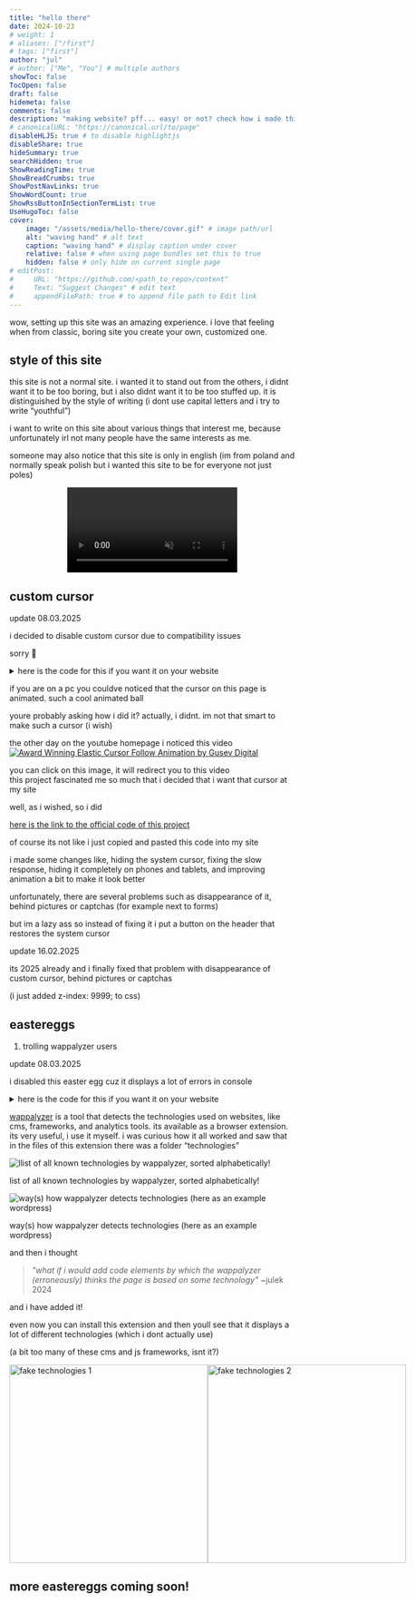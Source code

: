 ```yaml
---
title: "hello there"
date: 2024-10-23
# weight: 1
# aliases: ["/first"]
# tags: ["first"]
author: "jul"
# author: ["Me", "You"] # multiple authors
showToc: false
TocOpen: false
draft: false
hidemeta: false
comments: false
description: "making website? pff... easy! or not? check how i made this website by myself!"
# canonicalURL: "https://canonical.url/to/page"
disableHLJS: true # to disable highlightjs
disableShare: true
hideSummary: true
searchHidden: true
ShowReadingTime: true
ShowBreadCrumbs: true
ShowPostNavLinks: true
ShowWordCount: true
ShowRssButtonInSectionTermList: true
UseHugoToc: false
cover:
    image: "/assets/media/hello-there/cover.gif" # image path/url
    alt: "waving hand" # alt text
    caption: "waving hand" # display caption under cover
    relative: false # when using page bundles set this to true
    hidden: false # only hide on current single page
# editPost:
#     URL: "https://github.com/<path_to_repo>/content"
#     Text: "Suggest Changes" # edit text
#     appendFilePath: true # to append file path to Edit link
---
```

wow, setting up this site was an amazing experience. i love that feeling when from classic, boring site you create your own, customized one.

## style of this site

this site is not a normal site. i wanted it to stand out from the others, i didnt want it to be too boring, but i also didnt want it to be too stuffed up. it is distinguished by the style of writing (i dont use capital letters and i try to write “youthful”)

i want to write on this site about various things that interest me, because unfortunately irl not many people have the same interests as me.

someone may also notice that this site is only in english (im from poland and normally speak polish but i wanted this site to be for everyone not just poles)

<video autoplay="" loop="" muted="" playsinline="" style="display: block; max-width: 100%; height: auto; margin: 0 auto;">
  <source src="/assets/media/hello-there/ilovepoland.webm" type="video/webm">
  your browser does not support this format go tell your mom about it
</video>

## custom cursor
update 08.03.2025

i decided to disable custom cursor due to compatibility issues

sorry 🙁

<details>
<summary>here is the code for this if you want it on your website</summary>

<pre>
<code>&lt;!-- start of custom cursor code --&gt;
&lt;div class=&quot;circle&quot;&gt;&lt;/div&gt;

&lt;style&gt;
* {
  cursor: none;
}

.circle {
  --circle-size: 40px;
  position: fixed;
  height: var(--circle-size);
  width: var(--circle-size);
  border: 1px solid white;
  border-radius: 100%;
  top: calc(var(--circle-size) / 2 * -1);
  left: calc(var(--circle-size) / 2 * -1);
  pointer-events: none;
  z-index: 9999;
}

body.default-cursor * {
  cursor: auto;
}

body.default-cursor .circle {
  display: none;
}

body.touch-device .circle {
  display: none;
}

body.touch-device * {
  cursor: auto;
}
&lt;/style&gt;

&lt;script&gt;
document.addEventListener(&quot;DOMContentLoaded&quot;, () =&gt; {
  console.clear();

  const circleElement = document.querySelector('.circle');
  const toggleCursorBtn = document.getElementById('toggle-cursor-btn');
  const body = document.body;

  const isTouchDevice = () =&gt; {
    return 'ontouchstart' in window || navigator.maxTouchPoints &gt; 0;
  };

  if (isTouchDevice()) {
    body.classList.add('touch-device');
  } else {
    const mouse = { x: 0, y: 0 };
    const previousMouse = { x: 0, y: 0 };
    const circle = { x: 0, y: 0 };

    let currentScale = 0;
    let currentAngle = 0;

    window.addEventListener('mousemove', (e) =&gt; {
      mouse.x = e.clientX;
      mouse.y = e.clientY;
    });

    const speed = 0.69;

    const tick = () =&gt; {
      circle.x += (mouse.x - circle.x) * speed;
      circle.y += (mouse.y - circle.y) * speed;
      const translateTransform = `translate(${circle.x}px, ${circle.y}px)`;

      const deltaMouseX = mouse.x - previousMouse.x;
      const deltaMouseY = mouse.y - previousMouse.y;
      previousMouse.x = mouse.x;
      previousMouse.y = mouse.y;
      const mouseVelocity = Math.min(Math.sqrt(deltaMouseX ** 2 + deltaMouseY ** 2) * 4, 150);
      const scaleValue = (mouseVelocity / 150) * 0.5;
      currentScale += (scaleValue - currentScale) * speed;
      const scaleTransform = `scale(${1 + currentScale}, ${1 - currentScale})`;

      const angle = Math.atan2(deltaMouseY, deltaMouseX) * 180 / Math.PI;
      if (mouseVelocity &gt; 20) {
        currentAngle = angle;
      }
      const rotateTransform = `rotate(${currentAngle}deg)`;

      circleElement.style.transform = `${translateTransform} ${rotateTransform} ${scaleTransform}`;

      window.requestAnimationFrame(tick);
    };

    tick();
  }

  const toggleCursor = () =&gt; {
    body.classList.toggle('default-cursor');
    setCookie('customCursor', body.classList.contains('default-cursor') ? 'enabled' : 'disabled', 365);
  };

  const cursorState = getCookie('customCursor');
  if (cursorState === 'enabled') {
    body.classList.add('default-cursor');
  }

  if (toggleCursorBtn) {
    toggleCursorBtn.addEventListener('click', toggleCursor);
  }

  function setCookie(name, value, days) {
    const d = new Date();
    d.setTime(d.getTime() + (days * 24 * 60 * 60 * 1000)); // expiration time
    const expires = &quot;expires=&quot; + d.toUTCString();
    document.cookie = `${name}=${value}; ${expires}; path=/`;
  }

  function getCookie(name) {
    const nameEQ = name + &quot;=&quot;;
    const ca = document.cookie.split(';');
    for (let i = 0; i &lt; ca.length; i++) {
      let c = ca[i].trim();
      if (c.indexOf(nameEQ) === 0) {
        return c.substring(nameEQ.length, c.length);
      }
    }
    return &quot;&quot;;
  }
});
&lt;/script&gt;
&lt;!-- end of custom cursor code --&gt;

&lt;!-- optional toggle cursor button --&gt;
&lt;figure class=&quot;wp-block-image size-full is-resized&quot;&gt;&lt;img src=&quot;https://juljeryt.pl/wp-content/uploads/2024/11/cursorr.webp&quot; alt=&quot;toggle cursor&quot; width=&quot;25&quot; height=&quot;25&quot; class=&quot;wp-image-426&quot; style=&quot;width:25px; cursor: pointer;&quot; id=&quot;toggle-cursor-btn&quot;/&gt;&lt;/figure&gt;
</code>
</pre>

</details>

if you are on a pc you couldve noticed that the cursor on this page is animated. such a cool animated ball

youre probably asking how i did it? actually, i didnt. im not that smart to make such a cursor (i wish)

the other day on the youtube homepage i noticed this video
<a href="https://youtu.be/wG_5453Vq98" target="_blank">
![Award Winning Elastic Cursor Follow Animation by Gusev Digital](/assets/media/hello-there/Screenshot_20250109_214019.png)
</a>
<figcaption>you can click on this image, it will redirect you to this video</figcaption>
this project fascinated me so much that i decided that i want that cursor at my site

well, as i wished, so i did

[here is the link to the official code of this project](https://codepen.io/gusevdigital/full/MWxyXRa)

of course its not like i just copied and pasted this code into my site

i made some changes like, hiding the system cursor, fixing the slow response, hiding it completely on phones and tablets, and improving animation a bit to make it look better

unfortunately, there are several problems such as disappearance of it, behind pictures or captchas (for example next to forms)

but im a lazy ass so instead of fixing it i put a button on the header that restores the system cursor

update 16.02.2025

its 2025 already and i finally fixed that problem with disappearance of custom cursor, behind pictures or captchas

(i just added z-index: 9999; to css)

## eastereggs
1. trolling wappalyzer users

update 08.03.2025

i disabled this easter egg cuz it displays a lot of errors in console

<details>
<summary>here is the code for this if you want it on your website</summary>
<pre>
<code>&lt;!-- start of trolling wappalyzer users --&gt;
&lt;script src=&quot;/wp-content/plugins/get_the_fuck_out.js&quot;&gt;&lt;/script&gt; &lt;!-- wordpress --&gt;
&lt;link rel=&quot;stylesheet&quot; href=&quot;/embeds/animate.min.css&quot;&gt; &lt;!-- animatecss --&gt;
&lt;script src=&quot;components/com_balls.js&quot;&gt;&lt;/script&gt; &lt;!-- joomla --&gt;
&lt;script src=&quot;bigcommerce/script.js&quot;&gt;&lt;/script&gt; &lt;!-- bigcommerce --&gt;
&lt;script&gt; var shopifyTag = true; &lt;/script&gt; &lt;!-- shopify --&gt;
&lt;script src=&quot;typo3conf/script.js&quot;&gt;&lt;/script&gt; &lt;!-- typo3 --&gt;
&lt;script src=&quot;react-69.69.69.js&quot;&gt;&lt;/script&gt; &lt;!-- react --&gt;
&lt;link rel=&quot;stylesheet&quot; href=&quot;/svelte/styles.css&quot;&gt; &lt;!-- svelte --&gt;
&lt;script&gt;ng.coreTokens={APP_INITIALIZER:&quot;app_initializer_token&quot;,PLATFORM_ID:&quot;platform_id_token&quot;};&lt;/script&gt; &lt;!-- angular --&gt;
&lt;script&gt;var __NEXT_DATA__={props:{pageProps:{}},page:&quot;/home&quot;,buildId:&quot;12345&quot;,isFallback:false};&lt;/script&gt; &lt;!-- nextjs --&gt;
&lt;script&gt;Vue.version=&quot;3.2.25&quot;;&lt;/script&gt; &lt;!-- vuejs --&gt;
&lt;script src=&quot;/_nuxt/nuxt.js&quot;&gt;&lt;/script&gt; &lt;!-- nuxtjs --&gt;
&lt;script&gt;var __remixContext = { loaderContext: {}, routeModules: [] };&lt;/script&gt; &lt;!-- remix --&gt;
&lt;script src=&quot;backbone.js&quot;&gt;&lt;/script&gt; &lt;!-- backbonejs --&gt;
&lt;script&gt;Ember.VERSION = &quot;69.69.69&quot;;&lt;/script&gt; &lt;!-- ember --&gt;
&lt;script src=&quot;/alpine.js&quot;&gt;&lt;/script&gt; &lt;!-- alpine --&gt;
&lt;script src=&quot;/etc/designs/example-site/js/main.js&quot;&gt;&lt;/script&gt; &lt;!-- adobe experience manager --&gt;
&lt;script src=&quot;/assets/scripts/lib-franklin.js&quot;&gt;&lt;/script&gt; &lt;!-- adobe experience manager franklin --&gt;
&lt;script&gt;var Altis = {};&lt;/script&gt; &lt;!-- altis --&gt;
&lt;script&gt;var APOS_DIALOGS = { dialogAttributes: {} };&lt;/script&gt; &lt;!-- apostrophecms --&gt;
&lt;script&gt;var AryaCMS = { version: &quot;4.2.0&quot; };&lt;/script&gt; &lt;!-- arya cms --&gt;
&lt;script src=&quot;//js.fw.azko.fr/script.js&quot;&gt;&lt;/script&gt; &lt;!-- azko cms --&gt;
&lt;script&gt;var Backdrop = {};&lt;/script&gt; &lt;!-- backdrop --&gt;
&lt;script&gt;var banno = { site: {} };&lt;/script&gt; &lt;!-- banno banking --&gt;
&lt;script&gt;var BigTreeMatrix = {};&lt;/script&gt; &lt;!-- bigtree cms --&gt;
&lt;script src=&quot;/script.cue.cloud&quot;&gt;&lt;/script&gt; &lt;!-- cue --&gt;
&lt;script&gt;var Chorus = { AddScript: function() {} };&lt;/script&gt; &lt;!-- chorus --&gt;
&lt;!-- end of trolling wappalyzer users --&gt;
</code>
</pre>
</details>

[wappalyzer](https://www.wappalyzer.com/) is a tool that detects the technologies used on websites, like cms, frameworks, and analytics tools. its available as a browser extension. its very useful, i use it myself. i was curious how it all worked and saw that in the files of this extension there was a folder “technologies”

![llist of all known technologies by wappalyzer, sorted alphabetically!](/assets/media/hello-there/Screenshot_20250109_211057-1.png)
<figcaption>list of all known technologies by wappalyzer, sorted alphabetically!</figcaption>

![way(s) how wappalyzer detects technologies (here as an example wordpress)](/assets/media/hello-there/Screenshot_20250109_211456.png)
<figcaption>way(s) how wappalyzer detects technologies (here as an example wordpress)</figcaption>

and then i thought
>*"what if i would add code elements by which the wappalyzer (erroneously) thinks the page is based on some technology"* ~julek 2024

and i have added it!

even now you can install this extension and then youll see that it displays a lot of different technologies (which i dont actually use)

(a bit too many of these cms and js frameworks, isnt it?)
<div style="display: flex; flex-wrap: nowrap; justify-content: space-between">
<img height="350px" width="auto" alt="fake technologies 1" src="/assets/media/hello-there/Screenshot_20250109_212849.png">
<img height="350px" width="auto" alt="fake technologies 2" src="/assets/media/hello-there/Screenshot_20250109_212859.png">
</div>

## more eastereggs coming soon!